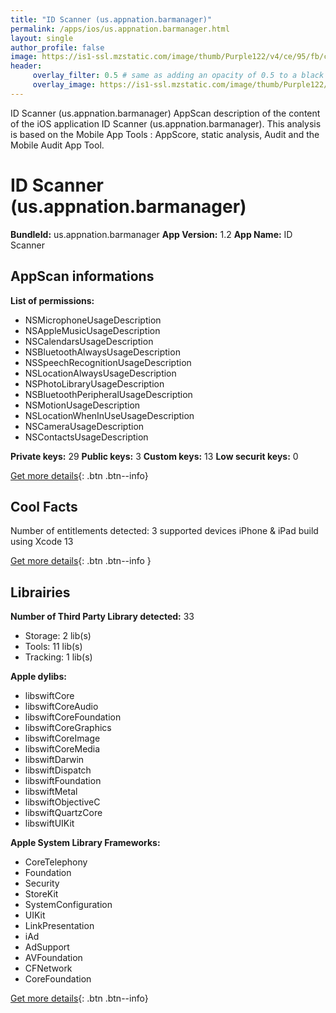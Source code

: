 ```yaml
---
title: "ID Scanner (us.appnation.barmanager)"
permalink: /apps/ios/us.appnation.barmanager.html
layout: single
author_profile: false
image: https://is1-ssl.mzstatic.com/image/thumb/Purple122/v4/ce/95/fb/ce95fb4f-75a3-cd4b-99bd-41cb4f02d6f2/AppIcon-0-0-1x_U007emarketing-0-0-0-7-0-0-sRGB-0-0-0-GLES2_U002c0-512MB-85-220-0-0.png/512x512bb.jpg
header: 
     overlay_filter: 0.5 # same as adding an opacity of 0.5 to a black background
     overlay_image: https://is1-ssl.mzstatic.com/image/thumb/Purple122/v4/ce/95/fb/ce95fb4f-75a3-cd4b-99bd-41cb4f02d6f2/AppIcon-0-0-1x_U007emarketing-0-0-0-7-0-0-sRGB-0-0-0-GLES2_U002c0-512MB-85-220-0-0.png/512x512bb.jpg
---
```

ID Scanner (us.appnation.barmanager) AppScan description of the content of the iOS application ID Scanner (us.appnation.barmanager). This analysis is based on the Mobile App Tools : AppScore, static analysis, Audit and the Mobile Audit App Tool.

# ID Scanner (us.appnation.barmanager)

**BundleId:** us.appnation.barmanager
**App Version:** 1.2
**App Name:** ID Scanner


## AppScan informations 

**List of permissions:** 
- NSMicrophoneUsageDescription
- NSAppleMusicUsageDescription
- NSCalendarsUsageDescription
- NSBluetoothAlwaysUsageDescription
- NSSpeechRecognitionUsageDescription
- NSLocationAlwaysUsageDescription
- NSPhotoLibraryUsageDescription
- NSBluetoothPeripheralUsageDescription
- NSMotionUsageDescription
- NSLocationWhenInUseUsageDescription
- NSCameraUsageDescription
- NSContactsUsageDescription
  
  
**Private keys:** 29
**Public keys:** 3
**Custom keys:** 13
**Low securit keys:** 0
  
[Get more details](/pricing.html){: .btn .btn--info}

## Cool Facts

Number of entitlements detected: 3
supported devices iPhone & iPad
build using Xcode 13
  
[Get more details](/pricing.html){: .btn .btn--info }

## Librairies 
**Number of Third Party Library detected:** 33
- Storage: 2 lib(s)
- Tools: 11 lib(s)
- Tracking: 1 lib(s)


**Apple dylibs:**
- libswiftCore
- libswiftCoreAudio
- libswiftCoreFoundation
- libswiftCoreGraphics
- libswiftCoreImage
- libswiftCoreMedia
- libswiftDarwin
- libswiftDispatch
- libswiftFoundation
- libswiftMetal
- libswiftObjectiveC
- libswiftQuartzCore
- libswiftUIKit


**Apple System Library Frameworks:**
- CoreTelephony
- Foundation
- Security
- StoreKit
- SystemConfiguration
- UIKit
- LinkPresentation
- iAd
- AdSupport
- AVFoundation
- CFNetwork
- CoreFoundation


  
[Get more details](/pricing.html){: .btn .btn--info}


